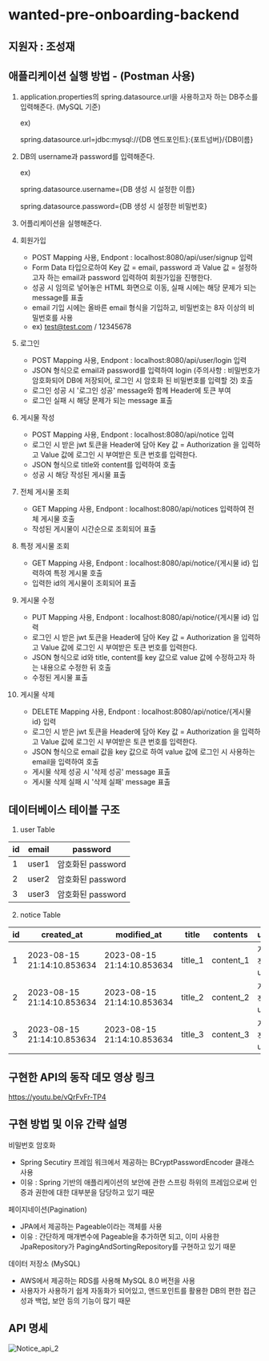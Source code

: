 # wanted-pre-onboarding-backend

## 지원자 : 조성재

## 애플리케이션 실행 방법 - (Postman 사용)

1. application.properties의 spring.datasource.url을 사용하고자 하는 DB주소를 입력해준다. (MySQL 기준)

   ex)

    spring.datasource.url=jdbc:mysql://{DB 엔드포인트}:{포트넘버}/{DB이름}

2. DB의 username과 password를 입력해준다.

   ex) 

      spring.datasource.username={DB 생성 시 설정한 이름}

      spring.datasource.password={DB 생성 시 설정한 비밀번호}

3. 어플리케이션을 실행해준다.

4. 회원가입
    - POST Mapping 사용, Endpont : localhost:8080/api/user/signup 입력
    - Form Data 타입으로하여 Key 값 = email, password 과 Value 값 = 설정하고자 하는 email과 password 입력하여 회원가입을 진행한다.
    - 성공 시 임의로 넣어놓은 HTML 화면으로 이동, 실패 시에는 해당 문제가 되는 message를 표출
    - email 기입 시에는 올바른 email 형식을 기입하고, 비밀번호는 8자 이상의 비밀번호를 사용
    - ex) test@test.com / 12345678

5. 로그인
    - POST Mapping 사용, Endpont : localhost:8080/api/user/login 입력
    - JSON 형식으로 email과 password를 입력하여 login (주의사항 : 비밀번호가 암호화되어 DB에 저장되어, 로그인 시 암호화 된 비밀번호를 입력할 것) 호출
    - 로그인 성공 시 '로그인 성공' message와 함께 Header에 토큰 부여
    - 로그인 실패 시 해당 문제가 되는 message 표출

6. 게시물 작성
    - POST Mapping 사용, Endpont : localhost:8080/api/notice 입력
    - 로그인 시 받은 jwt 토큰을 Header에 담아 Key 값 = Authorization 을 입력하고 Value 값에 로그인 시 부여받은 토큰 번호를 입력한다.
    - JSON 형식으로 title와 content를 입력하여 호출
    - 성공 시 해당 작성된 게시물 표출

7. 전체 게시물 조회
    - GET Mapping 사용, Endpont : localhost:8080/api/notices 입력하여 전체 게시물 호출
    - 작성된 게시물이 시간순으로 조회되어 표출

8. 특정 게시물 조회
    - GET Mapping 사용, Endpont : localhost:8080/api/notice/{게시물 id} 입력하여 특정 게시물 호출
    - 입력한 id의 게시물이 조회되어 표출

9. 게시물 수정
    - PUT Mapping 사용, Endpont : localhost:8080/api/notice/{게시물 id} 입력
    - 로그인 시 받은 jwt 토큰을 Header에 담아 Key 값 = Authorization 을 입력하고 Value 값에 로그인 시 부여받은 토큰 번호를 입력한다.
    - JSON 형식으로 id와 title, content를 key 값으로 value 값에 수정하고자 하는 내용으로 수정한 뒤 호출
    - 수정된 게시물 표출

10. 게시물 삭제
    - DELETE Mapping 사용, Endpont : localhost:8080/api/notice/{게시물 id} 입력
    - 로그인 시 받은 jwt 토큰을 Header에 담아 Key 값 = Authorization 을 입력하고 Value 값에 로그인 시 부여받은 토큰 번호를 입력한다.
    - JSON 형식으로 email 값을 key 값으로 하여 value 값에 로그인 시 사용하는 email을 입력하여 호출
    - 게시물 삭제 성공 시 '삭제 성공' message 표출
    - 게시물 삭제 실패 시 '삭제 실패' message 표출

## 데이터베이스 테이블 구조

1. user Table

|id|email|password|
|-----|---|---|
|1|user1|암호화된 password|
|2|user2|암호화된 password|
|3|user3|암호화된 password|

2. notice Table

|id|created_at|modified_at|title|contents|user_id|
|-----|---|---|---|---|---|
|1|2023-08-15 21:14:10.853634|2023-08-15 21:14:10.853634|title_1|content_1|게시물 작성 user id|
|2|2023-08-15 21:14:10.853634|2023-08-15 21:14:10.853634|title_2|content_2|게시물 작성 user id|
|3|2023-08-15 21:14:10.853634|2023-08-15 21:14:10.853634|title_3|content_3|게시물 작성 user id|

## 구현한 API의 동작 데모 영상 링크

https://youtu.be/vQrFvFr-TP4

## 구현 방법 및 이유 간략 설명

비밀번호 암호화
 - Spring Secutiry 프레임 워크에서 제공하는 BCryptPasswordEncoder 클래스 사용
 - 이유 : Spring 기반의 애플리케이션의 보안에 관한 스프링 하위의 프레임으로써 인증과 권한에 대한 대부분을 담당하고 있기 때문

페이지네이션(Pagination)
 - JPA에서 제공하는 Pageable이라는 객체를 사용
 - 이유 : 간단하게 매개변수에 Pageable을 추가하면 되고, 이미 사용한 JpaRepository가 PagingAndSortingRepository를 구현하고 있기 때문

데이터 저장소 (MySQL)
 - AWS에서 제공하는 RDS를 사용해 MySQL 8.0 버전을 사용
 - 사용자가 사용하기 쉽게 자동화가 되어있고, 앤드포인트를 활용한 DB의 편한 접근성과 백업, 보안 등의 기능이 많기 때문

## API 명세

![Notice_api_2](https://github.com/ssungcohol/wanted-pre-onboarding-backend/assets/119986573/c17c10a8-b1f9-4cfb-b5fa-0a8db7fc701c)
